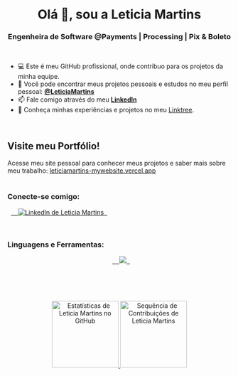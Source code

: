 <h1 align="center">Olá 👋, sou a Leticia Martins</h1>
<h3 align="center">Engenheira de Software @Payments | Processing | Pix & Boleto</h3>
<br>

- 💻 Este é meu GitHub profissional, onde contribuo para os projetos da minha equipe.
- 👤 Você pode encontrar meus projetos pessoais e estudos no meu perfil pessoal: **[@LeticiaMartins](https://github.com/LeticiaMartins)**
- 📫 Fale comigo através do meu **[LinkedIn](https://www.linkedin.com/in/leticiamartinsbandeira/)**
- 📄 Conheça minhas experiências e projetos no meu [Linktree](https://linktr.ee/LeticiaMartinsCode).

<br>

## Visite meu Portfólio!

Acesse meu site pessoal para conhecer meus projetos e saber mais sobre meu trabalho: [leticiamartins-mywebsite.vercel.app](https://leticiamartins-mywebsite.vercel.app/)
<br>
<br>

<h3 align="left">Conecte-se comigo:</h3>
<p align="left">
  <a href="https://www.linkedin.com/in/leticiamartinsbandeira/" target="blank">
    <img src="https://skillicons.dev/icons?i=linkedin" alt="LinkedIn de Leticia Martins"/>
  </a>
</p>
<br>

<h3 align="left">Linguagens e Ferramentas:</h3>
<p align="center">
  <a href="https://skillicons.dev">
    <img src="https://skillicons.dev/icons?i=go,dotnet,nodejs,aws,gcp" />
  </a>
</p>

<br>
<br>

<br>
<br>

<div align="center">
  <a href="https://github.com/leticia-pascale">
    <img height="150em" src="https://github-readme-stats.vercel.app/api?username=leticia-pascale&show_icons=true&theme=chartreuse-dark&rank_icon=github" alt="Estatísticas de Leticia Martins no GitHub" />
    <img height="150em" src="https://github-readme-streak-stats.herokuapp.com/?user=leticia-pascale&theme=chartreuse-dark&border_radius=5" alt="Sequência de Contribuições de Leticia Martins" />
  </a>
</div>